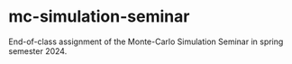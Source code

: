 # mc-simulation-seminar
 End-of-class assignment of the Monte-Carlo Simulation Seminar in spring semester 2024. 
